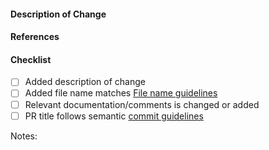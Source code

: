 #### Description of Change

<!-- _Thank you for your Pull Request. Please provide a description above and review
the requirements below..._

Contributors guide: https://github.com/SahilK-027/LeetCode/blob/main/CONTRIBUTING.md -->

#### References
<!-- Add any reference to previous pull-request or issue -->

#### Checklist
<!-- Remove items that do not apply. For completed items, change [ ] to [x]. -->

- [ ] Added description of change
- [ ] Added file name matches [File name guidelines](https://github.com/SahilK-027/LeetCode/blob/main/CONTRIBUTING.md)
- [ ] Relevant documentation/comments is changed or added
- [ ] PR title follows semantic [commit guidelines](https://github.com/SahilK-027/LeetCode/blob/main/CONTRIBUTING.md)

Notes: <!--Please add a one-line description for developers or pull request viewers -->

